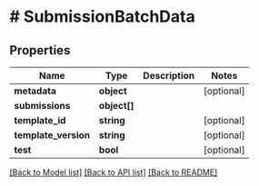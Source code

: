 # # SubmissionBatchData

## Properties

Name | Type | Description | Notes
------------ | ------------- | ------------- | -------------
**metadata** | **object** |  | [optional]
**submissions** | **object[]** |  |
**template_id** | **string** |  | [optional]
**template_version** | **string** |  | [optional]
**test** | **bool** |  | [optional]

[[Back to Model list]](../../README.md#models) [[Back to API list]](../../README.md#endpoints) [[Back to README]](../../README.md)
